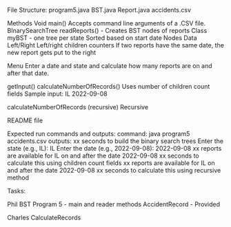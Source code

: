 File Structure:
program5.java
BST.java
Report.java
accidents.csv

Methods
Void main()
Accepts command line arguments of a .CSV file. 
BInarySearchTree readReports() -
	Creates BST nodes of reports
Class myBST - one tree per state
Sorted based on start date
Nodes 
Data
Left/Right
Left/right children counters
If two reports have the same date, the new report gets put to the right



Menu
Enter a date and state and calculate how many reports are on and after that date.

getInput()
calculateNumberOfRecords()
Uses number of children count fields
Sample input: IL 2022-09-08

calculateNumberOfRecords (recursive)
Recursive 


README file



Expected run commands and outputs:
command: java program5 accidents.csv
outputs:
xx seconds to build the binary search trees
Enter the state (e.g., IL): IL
Enter the date (e.g., 2022-09-08): 2022-09-08
xx reports are available for IL on and after the date 2022-09-08
xx seconds to calculate this using children count fields
xx reports are available for IL on and after the date 2022-09-08
xx seconds to calculate this using recursive method

Tasks:

Phil
BST
Program 5 - main and reader methods
AccidentRecord - Provided

Charles
CalculateRecords
